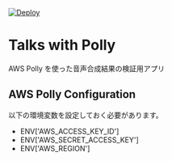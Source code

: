 [![Deploy](https://www.herokucdn.com/deploy/button.svg)](https://heroku.com/deploy)

# Talks with Polly

AWS Polly を使った音声合成結果の検証用アプリ

## AWS Polly Configuration

以下の環境変数を設定しておく必要があります。

- ENV['AWS_ACCESS_KEY_ID']
- ENV['AWS_SECRET_ACCESS_KEY']
- ENV['AWS_REGION']
